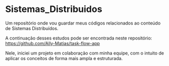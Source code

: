 # Sistemas_Distribuidos
Um repositório onde vou guardar meus códigos relacionados ao conteúdo de Sistemas Distribuídos.

A continuação desses estudos pode ser encontrada neste repositório: https://github.com/Ally-Matias/task-flow-app

Nele, iniciei um projeto em colaboração com minha equipe, com o intuito de aplicar os conceitos de forma mais ampla e estruturada.
